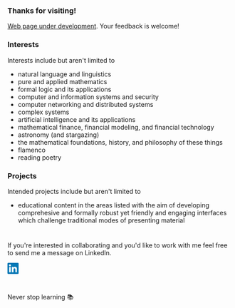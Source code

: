 ### Thanks for visiting!
<a href="https://davefriedman01.github.io">Web page under development</a>. Your feedback is welcome!

### Interests
Interests include but aren't limited to
* natural language and linguistics
* pure and applied mathematics
* formal logic and its applications
* computer and information systems and security
* computer networking and distributed systems
* complex systems
* artificial intelligence and its applications
* mathematical finance, financial modeling, and financial technology
* astronomy (and stargazing)
* the mathematical foundations, history, and philosophy of these things
* flamenco
* reading poetry

### Projects
Intended projects include but aren't limited to
* educational content in the areas listed with the aim of developing comprehesive and formally robust yet friendly and engaging interfaces which challenge traditional modes of presenting material

#

If you're interested in collaborating and you'd like to work with me feel free to send me a message on LinkedIn.

<a href="https://www.linkedin.com/in/heracliteanflux/">
  <img alt="Dave Friedman | LinkedIn" width="25px" src="assets/linkedin.svg"/>
</a>

#

Never stop learning :books:
